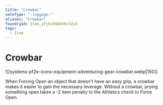 ```yaml
---
title: "Crowbar"
noteType: ":luggage:"
aliases: "Crowbar"
foundryId: Item.yPj8cO9A6VKxlOj8
tags:
  - Item
---
```


# Crowbar
![[systems-pf2e-icons-equipment-adventuring-gear-crowbar.webp|150]]

When Forcing Open an object that doesn't have an easy grip, a crowbar makes it easier to gain the necessary leverage. Without a crowbar, prying something open takes a -2 item penalty to the Athletics check to Force Open.
